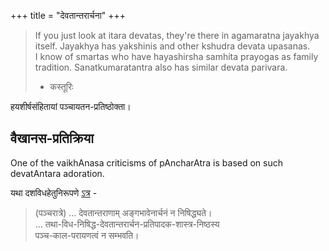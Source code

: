 +++
title = "देवतान्तरार्चना"
+++

> If you just look at itara devatas, they're there in agamaratna jayakhya itself. Jayakhya has yakshinis and other kshudra devata upasanas.  
> I know of smartas who have hayashirsha samhita prayogas as family tradition. 
> Sanatkumaratantra also has similar devata parivara.
> - कस्तूरिः

हयशीर्षसंहितायां पञ्चायतन-प्रतिष्ठोक्ता। 

## वैखानस-प्रतिक्रिया
One of the vaikhAnasa criticisms of pAncharAtra is based on such devatAntara adoration.

यथा दशविधहेतुनिरूपणे [ऽत्र](/vedAH_yajuH/taittirIyam/sUtram/vaikhAnasaH/dharma-sUtram/tAtparyachintAmaNiH/00_dasha-vidha-hetu-nirUpaNam/01_vikhanasA_praNItatvam/) -

> (पञ्चरात्रे) … देवतान्तराणाम् अङ्गभावेनार्चनं न निषिद्ध्यते।  
> … तथा-विध-निषिद्ध-देवतान्तरार्चन-प्रतिपादक-शास्त्र-निष्ठस्य  
पञ्च-काल-परायणत्वं न सम्भवति।

